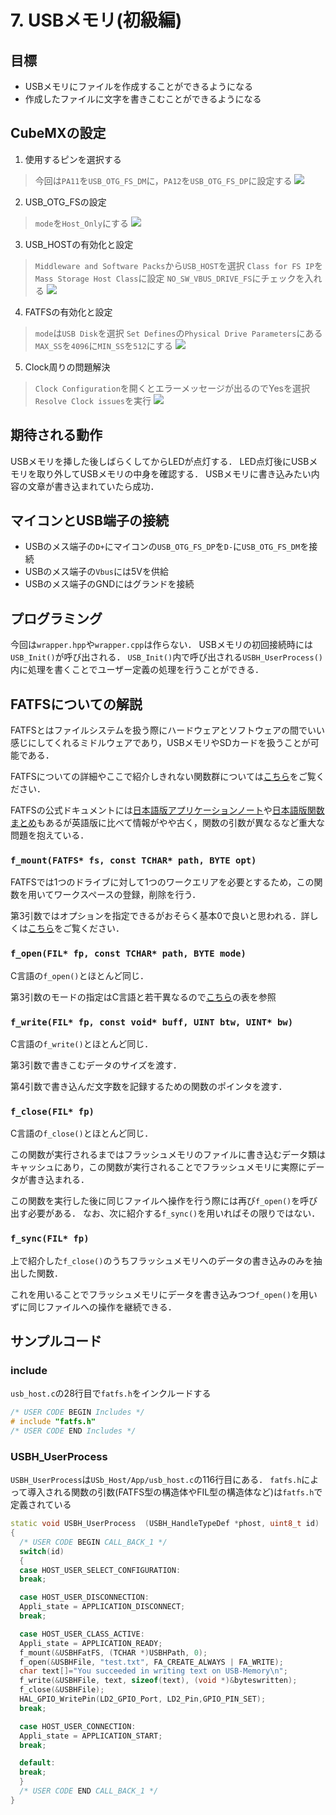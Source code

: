 # 7. USBメモリ(初級編)
## 目標
- USBメモリにファイルを作成することができるようになる
- 作成したファイルに文字を書きこむことができるようになる

## CubeMXの設定
1. 使用するピンを選択する
>今回は`PA11`を`USB_OTG_FS_DM`に，`PA12`を`USB_OTG_FS_DP`に設定する
>![](_res/USB_Pinout.png)

2. USB_OTG_FSの設定
>`mode`を`Host_Only`にする
>![](_res/USB_OTG_FS_Config.png)

3. USB_HOSTの有効化と設定
>`Middleware and Software Packs`から`USB_HOST`を選択
>`Class for FS IP`を`Mass Storage Host Class`に設定
>`NO_SW_VBUS_DRIVE_FS`にチェックを入れる
>![](_res/USB_Host_Config.png)

4. FATFSの有効化と設定
>`mode`は`USB Disk`を選択
>`Set Defines`の`Physical Drive Parameters`にある`MAX_SS`を`4096`に`MIN_SS`を`512`にする
>![](_res/FATFS_Config.png)

5. Clock周りの問題解決
>`Clock Configuration`を開くとエラーメッセージが出るのでYesを選択
>`Resolve Clock issues`を実行
>![](_res/USB_ClockIssueSolve.png)

## 期待される動作
USBメモリを挿した後しばらくしてからLEDが点灯する．
LED点灯後にUSBメモリを取り外してUSBメモリの中身を確認する．
USBメモリに書き込みたい内容の文章が書き込まれていたら成功．

## マイコンとUSB端子の接続
- USBのメス端子の`D+`にマイコンの`USB_OTG_FS_DP`を`D-`に`USB_OTG_FS_DM`を接続
- USBのメス端子の`Vbus`には5Vを供給
- USBのメス端子のGNDにはグランドを接続

## プログラミング
今回は`wrapper.hpp`や`wrapper.cpp`は作らない．
USBメモリの初回接続時には`USB_Init()`が呼び出される．
`USB_Init()`内で呼び出される`USBH_UserProcess()`内に処理を書くことでユーザー定義の処理を行うことができる．

## FATFSについての解説
FATFSとはファイルシステムを扱う際にハードウェアとソフトウェアの間でいい感じにしてくれるミドルウェアであり，USBメモリやSDカードを扱うことが可能である．

FATFSについての詳細やここで紹介しきれない関数群については[こちら](http://elm-chan.org/fsw/ff/)をご覧ください．

FATFSの公式ドキュメントには[日本語版アプリケーションノート](https://irtos.sourceforge.net/FAT32_ChaN/doc/ja/appnote.html)や[日本語版関数まとめ](https://irtos.sourceforge.net/FAT32_ChaN/doc/00index_j.html)もあるが英語版に比べて情報がやや古く，関数の引数が異なるなど重大な問題を抱えている．

### `f_mount(FATFS* fs, const TCHAR* path, BYTE opt)`
FATFSでは1つのドライブに対して1つのワークエリアを必要とするため，この関数を用いてワークスペースの登録，削除を行う．

第3引数ではオプションを指定できるがおそらく基本0で良いと思われる．詳しくは[こちら](http://elm-chan.org/fsw/ff/)をご覧ください．

### `f_open(FIL* fp, const TCHAR* path, BYTE mode)`
C言語の`f_open()`とほとんど同じ．

第3引数のモードの指定はC言語と若干異なるので[こちら](http://elm-chan.org/fsw/ff/doc/open.html)の表を参照

### `f_write(FIL* fp, const void* buff, UINT btw, UINT* bw)`
C言語の`f_write()`とほとんど同じ．

第3引数で書きこむデータのサイズを渡す．

第4引数で書き込んだ文字数を記録するための関数のポインタを渡す．

### `f_close(FIL* fp)`
C言語の`f_close()`とほとんど同じ．

この関数が実行されるまではフラッシュメモリのファイルに書き込むデータ類はキャッシュにあり，この関数が実行されることでフラッシュメモリに実際にデータが書き込まれる．

この関数を実行した後に同じファイルへ操作を行う際には再び`f_open()`を呼び出す必要がある．
なお、次に紹介する`f_sync()`を用いればその限りではない．

### `f_sync(FIL* fp)`
上で紹介した`f_close()`のうちフラッシュメモリへのデータの書き込みのみを抽出した関数．

これを用いることでフラッシュメモリにデータを書き込みつつ`f_open()`を用いずに同じファイルへの操作を継続できる．

## サンプルコード
### include
`usb_host.c`の28行目で`fatfs.h`をインクルードする
```c++
/* USER CODE BEGIN Includes */
# include "fatfs.h"
/* USER CODE END Includes */
```

### USBH_UserProcess
`USBH_UserProcess`は`USb_Host/App/usb_host.c`の116行目にある．
`fatfs.h`によって導入される関数の引数(FATFS型の構造体やFIL型の構造体など)は`fatfs.h`で定義されている
```c++
static void USBH_UserProcess  (USBH_HandleTypeDef *phost, uint8_t id)
{
  /* USER CODE BEGIN CALL_BACK_1 */
  switch(id)
  {
  case HOST_USER_SELECT_CONFIGURATION:
  break;

  case HOST_USER_DISCONNECTION:
  Appli_state = APPLICATION_DISCONNECT;
  break;

  case HOST_USER_CLASS_ACTIVE:
  Appli_state = APPLICATION_READY;
  f_mount(&USBHFatFS, (TCHAR *)USBHPath, 0);
  f_open(&USBHFile, "test.txt", FA_CREATE_ALWAYS | FA_WRITE);
  char text[]="You succeeded in writing text on USB-Memory\n";
  f_write(&USBHFile, text, sizeof(text), (void *)&byteswritten);
  f_close(&USBHFile);
  HAL_GPIO_WritePin(LD2_GPIO_Port, LD2_Pin,GPIO_PIN_SET);
  break;

  case HOST_USER_CONNECTION:
  Appli_state = APPLICATION_START;
  break;

  default:
  break;
  }
  /* USER CODE END CALL_BACK_1 */
}
```
